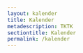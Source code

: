 ```yaml
---
layout: kalender
title: Kalender
metadescription: TKTK
sectiontitle: Kalender
permalink: /kalender
---
```

